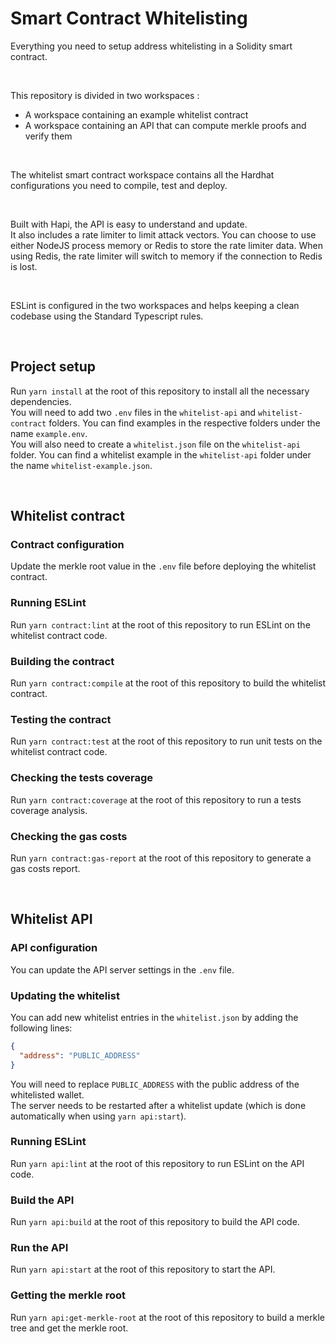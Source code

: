 # Smart Contract Whitelisting

Everything you need to setup address whitelisting in a Solidity smart contract.

<br/>

This repository is divided in two workspaces :  
- A workspace containing an example whitelist contract
- A workspace containing an API that can compute merkle proofs and verify them

<br/>

The whitelist smart contract workspace contains all the Hardhat configurations you need to compile, test and deploy.

<br/>

Built with Hapi, the API is easy to understand and update.  
It also includes a rate limiter to limit attack vectors. You can choose to use either NodeJS process memory or Redis to store the rate limiter data. When using Redis, the rate limiter will switch to memory if the connection to Redis is lost.

<br/>

ESLint is configured in the two workspaces and helps keeping a clean codebase using the Standard Typescript rules.

<br/>

## Project setup

Run `yarn install` at the root of this repository to install all the necessary dependencies.  
You will need to add two `.env` files in the `whitelist-api` and `whitelist-contract` folders. You can find examples in the respective folders under the name `example.env`.  
You will also need to create a `whitelist.json` file on the `whitelist-api` folder. You can find a whitelist example in the `whitelist-api` folder under the name `whitelist-example.json`.

<br/>

## Whitelist contract

### Contract configuration

Update the merkle root value in the `.env` file before deploying the whitelist contract.

### Running ESLint

Run `yarn contract:lint` at the root of this repository to run ESLint on the whitelist contract code.

### Building the contract

Run `yarn contract:compile` at the root of this repository to build the whitelist contract.

### Testing the contract

Run `yarn contract:test` at the root of this repository to run unit tests on the whitelist contract code.

### Checking the tests coverage

Run `yarn contract:coverage` at the root of this repository to run a tests coverage analysis.

### Checking the gas costs

Run `yarn contract:gas-report` at the root of this repository to generate a gas costs report.

<br/>

## Whitelist API

### API configuration

You can update the API server settings in the `.env` file.

### Updating the whitelist

You can add new whitelist entries in the `whitelist.json` by adding the following lines:
```json
{
  "address": "PUBLIC_ADDRESS"
}
```
You will need to replace `PUBLIC_ADDRESS` with the public address of the whitelisted wallet.  
The server needs to be restarted after a whitelist update (which is done automatically when using `yarn api:start`).

### Running ESLint

Run `yarn api:lint` at the root of this repository to run ESLint on the API code.

### Build the API

Run `yarn api:build` at the root of this repository to build the API code.

### Run the API

Run `yarn api:start` at the root of this repository to start the API.

### Getting the merkle root

Run `yarn api:get-merkle-root` at the root of this repository to build a merkle tree and get the merkle root.
